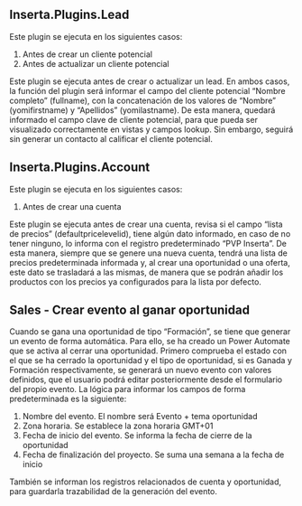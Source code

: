 ## **Inserta.Plugins.Lead**
Este plugin se ejecuta en los siguientes casos:
1. Antes de crear un cliente potencial
1. Antes de actualizar un cliente potencial

Este plugin se ejecuta antes de crear o actualizar un lead. En ambos casos, la función del plugin será informar el campo del cliente potencial “Nombre completo” (fullname), con la concatenación de los valores de “Nombre” (yomifirstname) y “Apellidos” (yomilastname).
De esta manera, quedará informado el campo clave de cliente potencial, para que pueda ser visualizado correctamente en vistas y campos lookup. Sin embargo, seguirá sin generar un contacto al calificar el cliente potencial.

## **Inserta.Plugins.Account**
Este plugin se ejecuta en los siguientes casos:
1. Antes de crear una cuenta

Este plugin se ejecuta antes de crear una cuenta, revisa si el campo “lista de precios” (defaultpricelevelid), tiene algún dato informado, en caso de no tener ninguno, lo informa con el registro predeterminado “PVP Inserta”.
De esta manera, siempre que se genere una nueva cuenta, tendrá una lista de precios predeterminada informada y, al crear una oportunidad o una oferta, este dato se trasladará a las mismas, de manera que se podrán añadir los productos con los precios ya configurados para la lista por defecto.

## **Sales - Crear evento al ganar oportunidad**
Cuando se gana una oportunidad de tipo “Formación”, se tiene que generar un evento de forma automática.
Para ello, se ha creado un Power Automate que se activa al cerrar una oportunidad. Primero comprueba el estado con el que se ha cerrado la oportunidad y el tipo de oportunidad, si es Ganada y Formación respectivamente, se generará un nuevo evento con valores definidos, que el usuario podrá editar posteriormente desde el formulario del propio evento. La lógica para informar los campos de forma predeterminada es la siguiente:
1.	Nombre del evento. El nombre será Evento + tema oportunidad
2.	Zona horaria. Se establece la zona horaria GMT+01
3.	Fecha de inicio del evento. Se informa la fecha de cierre de la oportunidad
4.	Fecha de finalización del proyecto. Se suma una semana a la fecha de inicio

También se informan los registros relacionados de cuenta y oportunidad, para guardarla trazabilidad de la generación del evento.
